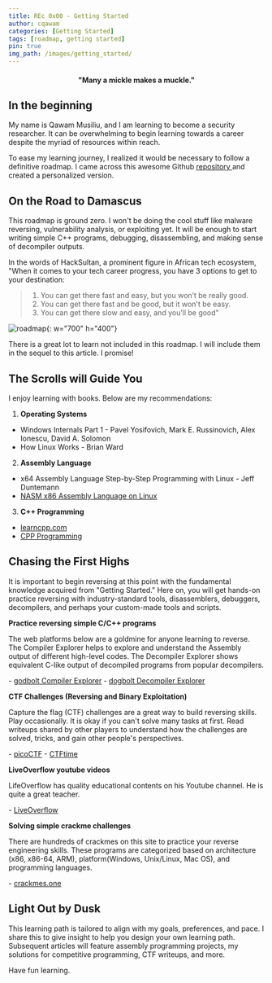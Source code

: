 ```yaml
---
title: REc 0x00 - Getting Started
author: cqawam
categories: [Getting Started]
tags: [roadmap, getting started]
pin: true
img_path: /images/getting_started/
---
```


<h4 style="text-align: center;"><b>"Many a mickle makes a muckle."</b></h4>

## In the beginning
My name is Qawam Musiliu, and I am learning to become a security researcher. It can be overwhelming to begin learning towards a career despite the myriad of resources within reach. 

To ease my learning journey, I realized it would be necessary to follow a definitive roadmap. I came across this awesome Github <a href= "https://github.com/HACKE-RC/awesome-reversing?" rel="noreferrer" target="_blank">repository </a>and created a personalized version.

## On the Road to Damascus
This roadmap is ground zero. I won't be doing the cool stuff like malware reversing, vulnerability analysis, or exploiting yet. It will be enough to start writing simple C++ programs, debugging, disassembling, and making sense of decompiler outputs.

In the words of HackSultan, a prominent figure in African tech ecosystem,
"When it comes to your tech career progress, you have 3 options to get to your destination:

>1. You can get there fast and easy, but you won’t be really good.
>2. You can get there fast and be good, but it won't be easy.  
>3. You can get there slow and easy, and you’ll be good"


![roadmap](gts_roadmap.jpg){: w="700" h="400"}

There is a great lot to learn not included in this roadmap. I will include them in the sequel to this article. I promise!

## The Scrolls will Guide You
I enjoy learning with books. Below are my recommendations:

1. <b>Operating Systems </b>
- Windows Internals Part 1 - Pavel Yosifovich, Mark E. Russinovich, Alex Ionescu, David A. Solomon
- How Linux Works - Brian Ward

2. <b>Assembly Language</b>
- x64 Assembly Language Step-by-Step Programming with Linux - Jeff Duntemann
- <a href="https://asmtutors.com" rel="noreferrer" target="_blank">NASM x86 Assembly Language on Linux</a>

3. <b>C++ Programming</b>
- <a href="https://learncpp.com" rel="noreferrer" target="_blank">learncpp.com</a>
- <a href="https://github.com/Rustam-Z/cpp-programming" rel="noreferrer" target="_blank"> CPP Programming</a>

## Chasing the First Highs
It is important to begin reversing at this point with the fundamental knowledge acquired from "Getting Started." Here on, you will get hands-on practice reversing with industry-standard tools, disassemblers, debuggers, decompilers, and perhaps your custom-made tools and scripts.

<b>Practice reversing simple C/C++ programs</b>
<p>The web platforms below are a goldmine for anyone learning to reverse. The Compiler Explorer helps to explore and understand the Assembly output of different high-level codes. The Decompiler Explorer shows equivalent C-like output of decompiled programs from popular decompilers.</p>
- <a href="https://godbolt.org/" rel="noreferrer" target="_blank">godbolt Compiler Explorer</a>
- <a href="https://dogbolt.org/" rel="noreferrer" target="_blank">dogbolt Decompiler Explorer</a>



<b>CTF Challenges (Reversing and Binary Exploitation)</b>
<p>Capture the flag (CTF) challenges are a great way to build reversing skills. Play occasionally. It is okay if you can't solve many tasks at first. Read writeups shared by other players to understand how the challenges are solved, tricks, and gain other people's perspectives.</p>
- <a href="https://picoctf.org/" rel="noreferrer" target="_blank">picoCTF</a>
- <a href="https://ctftime.org/" rel="noreferrer" target="_blank">CTFtime</a>

<b>LiveOverflow youtube videos</b>
<p>LifeOverflow has quality educational contents on his Youtube channel. He is quite a great teacher.</p>
- <a href="https://www.youtube.com/@LiveOverflow" rel="noreferrer" target="_blank">LiveOverflow</a>


<b>Solving simple crackme challenges</b>
<p>There are hundreds of crackmes on this site to practice your reverse engineering skills. These programs are categorized based on architecture (x86, x86-64, ARM), platform(Windows, Unix/Linux, Mac OS), and programming languages.</p>
- <a href="https://crackmes.one/" rel="noreferrer" target="_blank">crackmes.one</a>

## Light Out by Dusk
This learning path is tailored to align with my goals, preferences, and pace. I share this to give insight to help you design your own learning path. Subsequent articles will feature assembly programming projects, my solutions for competitive programming, CTF writeups, and more. 

Have fun learning.
